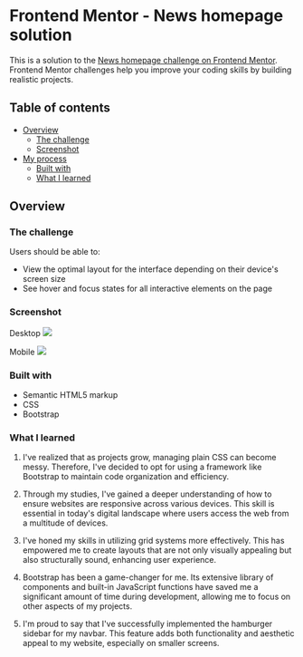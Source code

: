 # Frontend Mentor - News homepage solution

This is a solution to the [News homepage challenge on Frontend Mentor](https://www.frontendmentor.io/challenges/news-homepage-H6SWTa1MFl). Frontend Mentor challenges help you improve your coding skills by building realistic projects. 

## Table of contents

- [Overview](#overview)
  - [The challenge](#the-challenge)
  - [Screenshot](#screenshot)
- [My process](#my-process)
  - [Built with](#built-with)
  - [What I learned](#what-i-learned)


## Overview

### The challenge

Users should be able to:

- View the optimal layout for the interface depending on their device's screen size
- See hover and focus states for all interactive elements on the page

### Screenshot

Desktop
![](.assets/images/Screenshot-desktop.png)

Mobile
![](.assets/images/Screenshot-mobile.png)

### Built with

- Semantic HTML5 markup
- CSS
- Bootstrap

### What I learned

1. I've realized that as projects grow, managing plain CSS can become messy. Therefore, I've decided to opt for using a framework like Bootstrap to maintain code organization and efficiency.

2. Through my studies, I've gained a deeper understanding of how to ensure websites are responsive across various devices. This skill is essential in today's digital landscape where users access the web from a multitude of devices.

3. I've honed my skills in utilizing grid systems more effectively. This has empowered me to create layouts that are not only visually appealing but also structurally sound, enhancing user experience.

4. Bootstrap has been a game-changer for me. Its extensive library of components and built-in JavaScript functions have saved me a significant amount of time during development, allowing me to focus on other aspects of my projects.

5. I'm proud to say that I've successfully implemented the hamburger sidebar for my navbar. This feature adds both functionality and aesthetic appeal to my website, especially on smaller screens.

